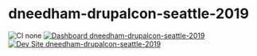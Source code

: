 # dneedham-drupalcon-seattle-2019

![CI none](https://img.shields.io/badge/ci-none-orange.svg)
[![Dashboard dneedham-drupalcon-seattle-2019](https://img.shields.io/badge/dashboard-dneedham_drupalcon_seattle_2019-yellow.svg)](https://dashboard.pantheon.io/sites/d3261d80-052d-466c-a247-492531773078#dev/code)
[![Dev Site dneedham-drupalcon-seattle-2019](https://img.shields.io/badge/site-dneedham_drupalcon_seattle_2019-blue.svg)](http://dev-dneedham-drupalcon-seattle-2019.pantheonsite.io/)